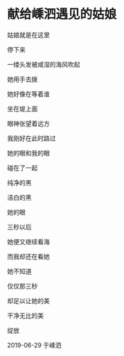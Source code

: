 # 献给嵊泗遇见的姑娘

姑娘就是在这里

停下来

一缕头发被咸湿的海风吹起

她用手去拨

她好像在等着谁

坐在堤上面

眼神张望着远方

我刚好在此时路过

她的眼和我的眼

碰在了一起

纯净的黑

洁白的黑

她的眼

三秒以后

她便又继续看海

而我却还在看她

她不知道

仅仅那三秒

却足以让她的美

干净无比的美

绽放

2019-06-29 于嵊泗